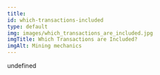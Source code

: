 ```yaml
--- 
title: 
id: which-transactions-included
type: default
img: images/which_transactions_are_included.jpg
imgTitle: Which Transactions are Included?
imgAlt: Mining mechanics
---
```


undefined

